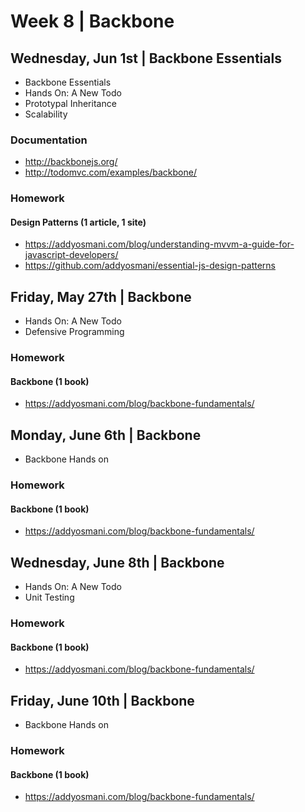 
# Week 8 | Backbone

## Wednesday, Jun 1st | Backbone Essentials

- Backbone Essentials
- Hands On: A New Todo
- Prototypal Inheritance
- Scalability

### Documentation

- http://backbonejs.org/
- http://todomvc.com/examples/backbone/

### Homework

#### Design Patterns (1 article, 1 site)

- https://addyosmani.com/blog/understanding-mvvm-a-guide-for-javascript-developers/
- https://github.com/addyosmani/essential-js-design-patterns


## Friday, May 27th | Backbone 

- Hands On: A New Todo
- Defensive Programming

### Homework

#### Backbone (1 book)

- https://addyosmani.com/blog/backbone-fundamentals/


## Monday, June 6th | Backbone

- Backbone Hands on


### Homework

#### Backbone (1 book)

- https://addyosmani.com/blog/backbone-fundamentals/


## Wednesday, June 8th | Backbone

- Hands On: A New Todo
- Unit Testing

### Homework

#### Backbone (1 book)

- https://addyosmani.com/blog/backbone-fundamentals/



## Friday, June 10th | Backbone


- Backbone Hands on


### Homework

#### Backbone (1 book)

- https://addyosmani.com/blog/backbone-fundamentals/

